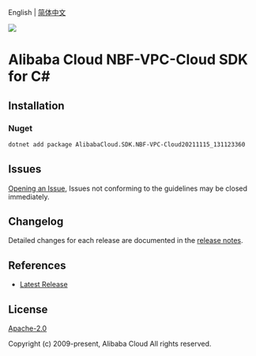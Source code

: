 English | [简体中文](README-CN.md)

![](https://aliyunsdk-pages.alicdn.com/icons/AlibabaCloud.svg)

# Alibaba Cloud NBF-VPC-Cloud SDK for C#

## Installation

### Nuget

```bash
dotnet add package AlibabaCloud.SDK.NBF-VPC-Cloud20211115_131123360
```

## Issues

[Opening an Issue](https://github.com/aliyun/alibabacloud-csharp-sdk/issues/new), Issues not conforming to the guidelines may be closed immediately.

## Changelog

Detailed changes for each release are documented in the [release notes](./ChangeLog.md).

## References

* [Latest Release](https://github.com/aliyun/alibabacloud-csharp-sdk/)

## License

[Apache-2.0](http://www.apache.org/licenses/LICENSE-2.0)

Copyright (c) 2009-present, Alibaba Cloud All rights reserved.
